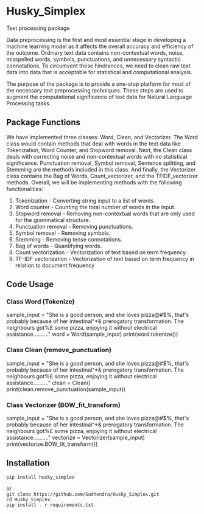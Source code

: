 # Husky_Simplex
Text processing package

Data preprocessing is the first and most essential stage in developing a machine learning
model as it affects the overall accuracy and efficiency of the outcome. Ordinary text data
contains non-contextual words, noise, misspelled words, symbols, punctuations, and
unnecessary syntactic connotations. To circumvent these hindrances, we need to clean
raw text data into data that is acceptable for statistical and computational analysis.

The purpose of the package is to provide a one-stop platform for most of the necessary
text preprocessing techniques. These steps are used to augment the computational
significance of text data for Natural Language Processing tasks.

## Package Functions
We have implemented three classes: Word, Clean, and Vectorizer. The Word class would contain methods that deal with words in the text data like Tokenization, Word Counter, and Stopword removal. Next, the Clean class deals with correcting noise and non-contextual words with no statistical significance. Punctuation removal, Symbol removal, Sentence splitting, and Stemming are the methods included in this class. And finally, the Vectorizer class contains the Bag of Words, Count_vectorizer, and the TFIDF_vectorizer methods. Overall, we will be implementing methods with the following functionalities:
1. Tokenization - Converting string input to a list of words.
2. Word counter - Counting the total number of words in the input.
3. Stopword removal - Removing non-contextual words that are only used for the
grammatical structure.
4. Punctuation removal - Removing punctuations.
5. Symbol removal - Removing symbols.
6. Stemming - Removing tense connotations.
7. Bag of words - Quantifying words.
8. Count vectorization - Vectorization of text based on term frequency.
9. TF-IDF vectorization - Vectorization of text based on term frequency in relation to
document frequency

## Code Usage

### Class Word (Tokenize)
sample_input = "She is a good person, and she loves pizza@#$%, that's probably because of her intestinal^*& prerogatory transformation. The neighbours got%£ some pizza, enjoying it without electrical assistance.........."
word  = Word(sample_input)
print(word.tokenize()) 

### Class Clean (remove_punctuation)
sample_input = "She is a good person, and she loves pizza@#$%, that's probably because of her intestinal^*& prerogatory transformation. The neighbours got%£ some pizza, enjoying it without electrical assistance.........."
clean  = Clean()
print(clean.remove_punctuation(sample_input))

### Class Vectorizer (BOW_fit_transform)
sample_input = "She is a good person, and she loves pizza@#$%, that's probably because of her intestinal^*& prerogatory transformation. The neighbours got%£ some pizza, enjoying it without electrical assistance.........."
vectorize  = Vectorizer(sample_input)
print(vectorize.BOW_fit_transform())

## Installation
``` pip install husky_simplex ```

or <br />
``` git clone https://github.com/Sudhendra/Husky_Simplex.git ```<br />
``` cd Husky_Simplex ```<br />
``` pip install - r requirements.txt ```
